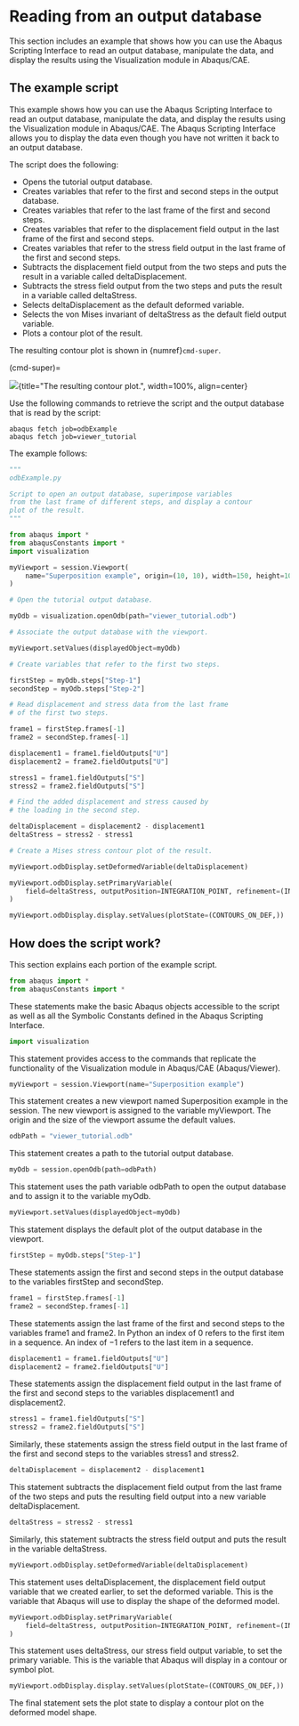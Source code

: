 # Reading from an output database

This section includes an example that shows how you can use the Abaqus Scripting Interface to read an output database, manipulate the data, and display the results using the Visualization module in Abaqus/CAE.

## The example script

This example shows how you can use the Abaqus Scripting Interface to read an output database, manipulate the data, and display the results using the Visualization module in Abaqus/CAE. The Abaqus Scripting Interface allows you to display the data even though you have not written it back to an output database.

The script does the following:

- Opens the tutorial output database.
- Creates variables that refer to the first and second steps in the output database.
- Creates variables that refer to the last frame of the first and second steps.
- Creates variables that refer to the displacement field output in the last frame of the first and second steps.
- Creates variables that refer to the stress field output in the last frame of the first and second steps.
- Subtracts the displacement field output from the two steps and puts the result in a variable called deltaDisplacement.
- Subtracts the stress field output from the two steps and puts the result in a variable called deltaStress.
- Selects deltaDisplacement as the default deformed variable.
- Selects the von Mises invariant of deltaStress as the default field output variable.
- Plots a contour plot of the result.

The resulting contour plot is shown in {numref}`cmd-super`.

(cmd-super)=

![](/images/cmd-super.png){title="The resulting contour plot.", width=100%, align=center}

Use the following commands to retrieve the script and the output database that is read by the script:

```shell
abaqus fetch job=odbExample
abaqus fetch job=viewer_tutorial
```

The example follows:

```python
"""
odbExample.py

Script to open an output database, superimpose variables
from the last frame of different steps, and display a contour
plot of the result.
"""

from abaqus import *
from abaqusConstants import *
import visualization

myViewport = session.Viewport(
    name="Superposition example", origin=(10, 10), width=150, height=100
)

# Open the tutorial output database.

myOdb = visualization.openOdb(path="viewer_tutorial.odb")

# Associate the output database with the viewport.

myViewport.setValues(displayedObject=myOdb)

# Create variables that refer to the first two steps.

firstStep = myOdb.steps["Step-1"]
secondStep = myOdb.steps["Step-2"]

# Read displacement and stress data from the last frame
# of the first two steps.

frame1 = firstStep.frames[-1]
frame2 = secondStep.frames[-1]

displacement1 = frame1.fieldOutputs["U"]
displacement2 = frame2.fieldOutputs["U"]

stress1 = frame1.fieldOutputs["S"]
stress2 = frame2.fieldOutputs["S"]

# Find the added displacement and stress caused by
# the loading in the second step.

deltaDisplacement = displacement2 - displacement1
deltaStress = stress2 - stress1

# Create a Mises stress contour plot of the result.

myViewport.odbDisplay.setDeformedVariable(deltaDisplacement)

myViewport.odbDisplay.setPrimaryVariable(
    field=deltaStress, outputPosition=INTEGRATION_POINT, refinement=(INVARIANT, "Mises")
)

myViewport.odbDisplay.display.setValues(plotState=(CONTOURS_ON_DEF,))
```

## How does the script work?

This section explains each portion of the example script.

```python
from abaqus import *
from abaqusConstants import *
```

These statements make the basic Abaqus objects accessible to the script as well as all the Symbolic Constants defined in the Abaqus Scripting Interface.

```python
import visualization
```

This statement provides access to the commands that replicate the functionality of the Visualization module in Abaqus/CAE (Abaqus/Viewer).

```python
myViewport = session.Viewport(name="Superposition example")
```

This statement creates a new viewport named Superposition example in the session. The new viewport is assigned to the variable myViewport. The origin and the size of the viewport assume the default values.

```python
odbPath = "viewer_tutorial.odb"
```

This statement creates a path to the tutorial output database.

```python
myOdb = session.openOdb(path=odbPath)
```

This statement uses the path variable odbPath to open the output database and to assign it to the variable myOdb.

```python
myViewport.setValues(displayedObject=myOdb)
```

This statement displays the default plot of the output database in the viewport.

```python
firstStep = myOdb.steps["Step-1"]
```

These statements assign the first and second steps in the output database to the variables firstStep and secondStep.

```python
frame1 = firstStep.frames[-1]
frame2 = secondStep.frames[-1]
```

These statements assign the last frame of the first and second steps to the variables frame1 and frame2. In Python an index of 0 refers to the first item in a sequence. An index of −1 refers to the last item in a sequence.

```python
displacement1 = frame1.fieldOutputs["U"]
displacement2 = frame2.fieldOutputs["U"]
```

These statements assign the displacement field output in the last frame of the first and second steps to the variables displacement1 and displacement2.

```python
stress1 = frame1.fieldOutputs["S"]
stress2 = frame2.fieldOutputs["S"]
```

Similarly, these statements assign the stress field output in the last frame of the first and second steps to the variables stress1 and stress2.

```python
deltaDisplacement = displacement2 - displacement1
```

This statement subtracts the displacement field output from the last frame of the two steps and puts the resulting field output into a new variable deltaDisplacement.

```python
deltaStress = stress2 - stress1
```

Similarly, this statement subtracts the stress field output and puts the result in the variable deltaStress.

```python
myViewport.odbDisplay.setDeformedVariable(deltaDisplacement)
```

This statement uses deltaDisplacement, the displacement field output variable that we created earlier, to set the deformed variable. This is the variable that Abaqus will use to display the shape of the deformed model.

```python
myViewport.odbDisplay.setPrimaryVariable(
    field=deltaStress, outputPosition=INTEGRATION_POINT, refinement=(INVARIANT, "Mises")
)
```

This statement uses deltaStress, our stress field output variable, to set the primary variable. This is the variable that Abaqus will display in a contour or symbol plot.

```python
myViewport.odbDisplay.display.setValues(plotState=(CONTOURS_ON_DEF,))
```

The final statement sets the plot state to display a contour plot on the deformed model shape.

